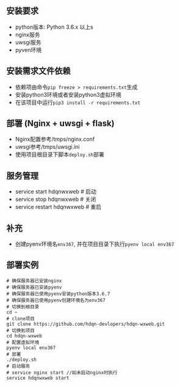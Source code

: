 ## 安装要求
- python版本: Python 3.6.x 以上s
- nginx服务
- uwsgi服务
- pyven环境

## 安装需求文件依赖
- 依赖项由命令`pip freeze > requirements.txt`生成
- 安装python3环境或者安装python3虚拟环境
- 在该项目中运行`pip3 install -r requirements.txt`

## 部署 (Nginx + uwsgi + flask)
- Nginx配置参考/tmps/nginx.conf
- uwsgi参考/tmps/uwsgi.ini
- 使用项目根目录下脚本`deploy.sh`部署

## 服务管理
- service start hdqnwxweb   # 启动
- service stop hdqnwxweb    # 关闭
- service restart hdqnwxweb # 重启

## 补充
- 创建pyenv环境名`env367`, 并在项目目录下执行`pyenv local env367`

## 部署实例
```
# 确保服务器已安装nginx
# 确保服务器已安装pyenv
# 确保服务器已使用pyenv安装python版本3.6.7
# 确保服务器已使用pyenv创建环境名为env367
# 切换到根目录
cd ~
# clone项目
git clone https://github.com/hdqn-devlopers/hdqn-wxweb.git
# 切换到项目
cd hdqn-wxweb
# 配置虚拟环境
pyenv local env367
# 部署
./deploy.sh
# 启动服务
# service nginx start //如未启动nginx时执行
service hdqnwxweb start
```